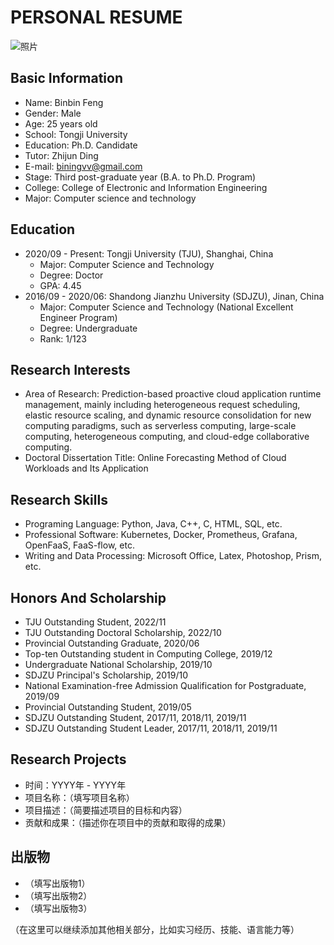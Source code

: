 # PERSONAL RESUME
![照片](照片链接)

## Basic Information
- Name: Binbin Feng
- Gender: Male
- Age: 25 years old
- School: Tongji University
- Education: Ph.D. Candidate
- Tutor: Zhijun Ding
- E-mail: biningvv@gmail.com
- Stage: Third post-graduate year (B.A. to Ph.D. Program)
- College: College of Electronic and Information Engineering
- Major: Computer science and technology

## Education
- 2020/09 - Present: Tongji University (TJU), Shanghai, China
    - Major: Computer Science and Technology 
    - Degree: Doctor
    - GPA: 4.45
- 2016/09 - 2020/06: Shandong Jianzhu University (SDJZU), Jinan, China
    - Major: Computer Science and Technology (National Excellent Engineer Program)
    - Degree: Undergraduate
    - Rank: 1/123

## Research Interests
- Area of Research: Prediction-based proactive cloud application runtime management, mainly including heterogeneous request scheduling, elastic resource scaling, and dynamic resource consolidation for new computing paradigms, such as serverless computing, large-scale computing, heterogeneous computing, and cloud-edge collaborative computing. 
- Doctoral Dissertation Title: Online Forecasting Method of Cloud Workloads and Its Application
## Research Skills
- Programing Language: Python, Java, C++, C, HTML, SQL, etc. 
- Professional Software: Kubernetes, Docker, Prometheus, Grafana, OpenFaaS, FaaS-flow, etc. 
- Writing and Data Processing: Microsoft Office, Latex, Photoshop, Prism, etc.

## Honors And Scholarship
- TJU Outstanding Student, 2022/11
- TJU Outstanding Doctoral Scholarship, 2022/10 
- Provincial Outstanding Graduate, 2020/06
- Top-ten Outstanding student in Computing College, 2019/12
- Undergraduate National Scholarship, 2019/10 
- SDJZU Principal's Scholarship, 2019/10 
- National Examination-free Admission Qualification for Postgraduate, 2019/09 
- Provincial Outstanding Student, 2019/05 
- SDJZU Outstanding Student, 2017/11, 2018/11, 2019/11 
- SDJZU Outstanding Student Leader, 2017/11, 2018/11, 2019/11

## Research Projects
- 时间：YYYY年 - YYYY年
- 项目名称：（填写项目名称）
- 项目描述：（简要描述项目的目标和内容）
- 贡献和成果：（描述你在项目中的贡献和取得的成果）

## 出版物
- （填写出版物1）
- （填写出版物2）
- （填写出版物3）

（在这里可以继续添加其他相关部分，比如实习经历、技能、语言能力等）

